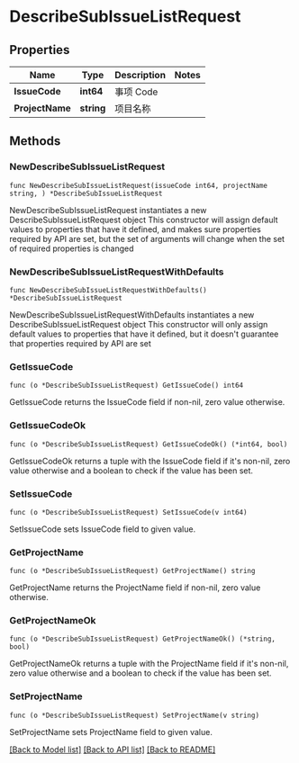 # DescribeSubIssueListRequest

## Properties

Name | Type | Description | Notes
------------ | ------------- | ------------- | -------------
**IssueCode** | **int64** | 事项 Code | 
**ProjectName** | **string** | 项目名称 | 

## Methods

### NewDescribeSubIssueListRequest

`func NewDescribeSubIssueListRequest(issueCode int64, projectName string, ) *DescribeSubIssueListRequest`

NewDescribeSubIssueListRequest instantiates a new DescribeSubIssueListRequest object
This constructor will assign default values to properties that have it defined,
and makes sure properties required by API are set, but the set of arguments
will change when the set of required properties is changed

### NewDescribeSubIssueListRequestWithDefaults

`func NewDescribeSubIssueListRequestWithDefaults() *DescribeSubIssueListRequest`

NewDescribeSubIssueListRequestWithDefaults instantiates a new DescribeSubIssueListRequest object
This constructor will only assign default values to properties that have it defined,
but it doesn't guarantee that properties required by API are set

### GetIssueCode

`func (o *DescribeSubIssueListRequest) GetIssueCode() int64`

GetIssueCode returns the IssueCode field if non-nil, zero value otherwise.

### GetIssueCodeOk

`func (o *DescribeSubIssueListRequest) GetIssueCodeOk() (*int64, bool)`

GetIssueCodeOk returns a tuple with the IssueCode field if it's non-nil, zero value otherwise
and a boolean to check if the value has been set.

### SetIssueCode

`func (o *DescribeSubIssueListRequest) SetIssueCode(v int64)`

SetIssueCode sets IssueCode field to given value.


### GetProjectName

`func (o *DescribeSubIssueListRequest) GetProjectName() string`

GetProjectName returns the ProjectName field if non-nil, zero value otherwise.

### GetProjectNameOk

`func (o *DescribeSubIssueListRequest) GetProjectNameOk() (*string, bool)`

GetProjectNameOk returns a tuple with the ProjectName field if it's non-nil, zero value otherwise
and a boolean to check if the value has been set.

### SetProjectName

`func (o *DescribeSubIssueListRequest) SetProjectName(v string)`

SetProjectName sets ProjectName field to given value.



[[Back to Model list]](../README.md#documentation-for-models) [[Back to API list]](../README.md#documentation-for-api-endpoints) [[Back to README]](../README.md)



